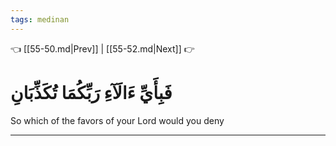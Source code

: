 ```yaml
---
tags: medinan
---
```


👈 [[55-50.md|Prev]] | [[55-52.md|Next]] 👉

# فَبِأَيِّ ءَالَآءِ رَبِّكُمَا تُكَذِّبَانِ

So which of the favors of your Lord would you deny

---

